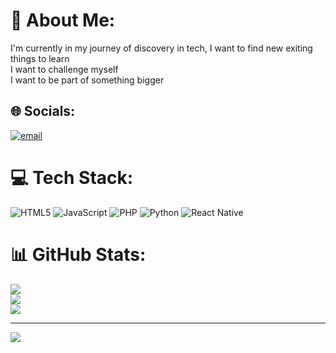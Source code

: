 # 💫 About Me:
I'm currently in my journey of discovery in tech, I want to find new exiting things to learn <br>I want to challenge myself<br>I want to be part of something bigger 


## 🌐 Socials:
[![email](https://img.shields.io/badge/Email-D14836?logo=gmail&logoColor=white)](mailto:talejandrojavier@gmail.com) 

# 💻 Tech Stack:
![HTML5](https://img.shields.io/badge/html5-%23E34F26.svg?style=for-the-badge&logo=html5&logoColor=white) ![JavaScript](https://img.shields.io/badge/javascript-%23323330.svg?style=for-the-badge&logo=javascript&logoColor=%23F7DF1E) ![PHP](https://img.shields.io/badge/php-%23777BB4.svg?style=for-the-badge&logo=php&logoColor=white) ![Python](https://img.shields.io/badge/python-3670A0?style=for-the-badge&logo=python&logoColor=ffdd54) ![React Native](https://img.shields.io/badge/react_native-%2320232a.svg?style=for-the-badge&logo=react&logoColor=%2361DAFB)
# 📊 GitHub Stats:
![](https://github-readme-stats.vercel.app/api?username=Alejoskin&theme=dark&hide_border=false&include_all_commits=false&count_private=true)<br/>
![](https://nirzak-streak-stats.vercel.app/?user=Alejoskin&theme=dark&hide_border=false)<br/>
![](https://github-readme-stats.vercel.app/api/top-langs/?username=Alejoskin&theme=dark&hide_border=false&include_all_commits=false&count_private=true&layout=compact)

---
[![](https://visitcount.itsvg.in/api?id=Alejoskin&icon=0&color=0)](https://visitcount.itsvg.in)

<!-- Proudly created with GPRM ( https://gprm.itsvg.in ) -->
